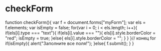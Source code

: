 # checkForm
function checkForm(){
			var f = document.forms["myForm"];
			var els = f.elements;
			var isEmpty = false;
			for(var i = 0; i < els.length; i++){
				if(els[i].type === "text"){
					if(els[i].value === ""){
						els[i].style.borderColor = "red";
						isEmpty = true;
					}else{
						els[i].style.borderColor = "";
					}
				}
			}// конец for
			if(isEmpty){
				alert("Заполните все поля!");
			}else{
				f.submit();
			}
		}
